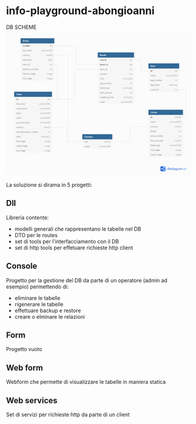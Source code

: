 # info-playground-abongioanni

DB SCHEME
![db scheme image](https://github.com/vallauri-ict/formula-one-abongioanni/blob/dev/Schema.png)

La soluzione si dirama in 5 progetti:
## Dll
Libreria contente:
- modelli generali che rappresentano le tabelle nel DB
- DTO per le routes
- set di tools per l'interfacciamento con il DB
- set di http tools per effetuare richieste http client

## Console
Progetto per la gestione del DB da parte di un operatore (admin ad esempio) permettendo di:
- eliminare le tabelle
- rigenerare le tabelle
- effettuare backup e restore
- creare o elminare le relazioni

## Form
Progetto vuoto

## Web form
Webform che permette di visualizzare le tabelle in maniera statica

## Web services
Set di servizi per richieste http da parte di un client
